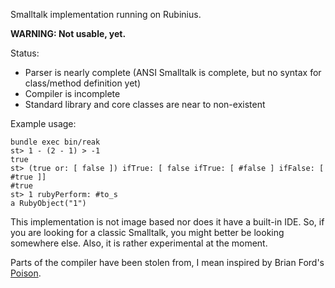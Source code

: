 Smalltalk implementation running on Rubinius.

**WARNING: Not usable, yet.**

Status:

* Parser is nearly complete (ANSI Smalltalk is complete, but no syntax for class/method definition yet)
* Compiler is incomplete
* Standard library and core classes are near to non-existent

Example usage:

    bundle exec bin/reak
    st> 1 - (2 - 1) > -1
    true
    st> (true or: [ false ]) ifTrue: [ false ifTrue: [ #false ] ifFalse: [ #true ]]
    #true
    st> 1 rubyPerform: #to_s
    a RubyObject("1")

This implementation is not image based nor does it have a built-in IDE. So, if
you are looking for a classic Smalltalk, you might better be looking somewhere
else. Also, it is rather experimental at the moment.

Parts of the compiler have been stolen from, I mean inspired by Brian Ford's
[Poison](https://github.com/brixen/poison).
